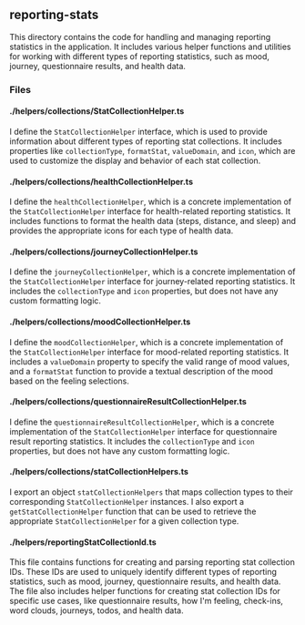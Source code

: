 ## reporting-stats

This directory contains the code for handling and managing reporting statistics in the application. It includes various helper functions and utilities for working with different types of reporting statistics, such as mood, journey, questionnaire results, and health data.

### Files

#### ./helpers/collections/StatCollectionHelper.ts

I define the `StatCollectionHelper` interface, which is used to provide information about different types of reporting stat collections. It includes properties like `collectionType`, `formatStat`, `valueDomain`, and `icon`, which are used to customize the display and behavior of each stat collection.

#### ./helpers/collections/healthCollectionHelper.ts

I define the `healthCollectionHelper`, which is a concrete implementation of the `StatCollectionHelper` interface for health-related reporting statistics. It includes functions to format the health data (steps, distance, and sleep) and provides the appropriate icons for each type of health data.

#### ./helpers/collections/journeyCollectionHelper.ts

I define the `journeyCollectionHelper`, which is a concrete implementation of the `StatCollectionHelper` interface for journey-related reporting statistics. It includes the `collectionType` and `icon` properties, but does not have any custom formatting logic.

#### ./helpers/collections/moodCollectionHelper.ts

I define the `moodCollectionHelper`, which is a concrete implementation of the `StatCollectionHelper` interface for mood-related reporting statistics. It includes a `valueDomain` property to specify the valid range of mood values, and a `formatStat` function to provide a textual description of the mood based on the feeling selections.

#### ./helpers/collections/questionnaireResultCollectionHelper.ts

I define the `questionnaireResultCollectionHelper`, which is a concrete implementation of the `StatCollectionHelper` interface for questionnaire result reporting statistics. It includes the `collectionType` and `icon` properties, but does not have any custom formatting logic.

#### ./helpers/collections/statCollectionHelpers.ts

I export an object `statCollectionHelpers` that maps collection types to their corresponding `StatCollectionHelper` instances. I also export a `getStatCollectionHelper` function that can be used to retrieve the appropriate `StatCollectionHelper` for a given collection type.

#### ./helpers/reportingStatCollectionId.ts

This file contains functions for creating and parsing reporting stat collection IDs. These IDs are used to uniquely identify different types of reporting statistics, such as mood, journey, questionnaire results, and health data. The file also includes helper functions for creating stat collection IDs for specific use cases, like questionnaire results, how I'm feeling, check-ins, word clouds, journeys, todos, and health data.